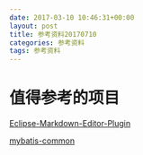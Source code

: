 ```yaml
---
date: 2017-03-10 10:46:31+00:00
layout: post
title: 参考资料20170710
categories: 参考资料
tags: 参考资料
---
```


# 值得参考的项目

[Eclipse-Markdown-Editor-Plugin](https://github.com/winterstein/Eclipse-Markdown-Editor-Plugin)

[mybatis-common](https://github.com/laoma0911/mybatis-common)

